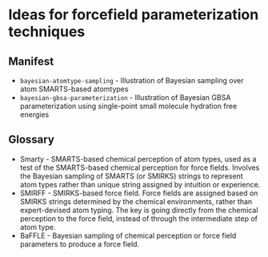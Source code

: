 # Ideas for forcefield parameterization techniques

## Manifest
* `bayesian-atomtype-sampling` - Illustration of Bayesian sampling over atom SMARTS-based atomtypes
* `bayesian-gbsa-parameterization` - Illustration of Bayesian GBSA parameterization using single-point small molecule hydration free energies

## Glossary
* Smarty - SMARTS-based chemical perception of atom types, used as a test of the SMARTS-based chemical perception for force fields.  Involves the Bayesian sampling of SMARTS (or SMIRKS) strings to represent atom types rather than unique string assigned by intuition or experience.
* SMIRFF - SMIRKS-based force field. Force fields are assigned based on SMIRKS strings determined by the chemical environments, rather than expert-devised atom typing. The key is going directly from the chemical perception to the force field, instead of through the intermediate step of atom type.
* BaFFLE - Bayesian sampling of chemical perception or force field parameters to produce a force field.
